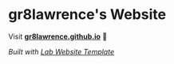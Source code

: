 
# gr8lawrence's Website

Visit **[gr8lawrence.github.io](https://gr8lawrence.github.io)** 🚀

_Built with [Lab Website Template](https://greene-lab.gitbook.io/lab-website-template-docs)_


